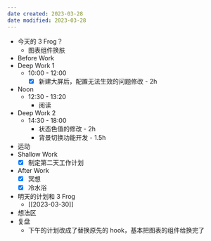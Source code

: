 ```yaml
---
date created: 2023-03-28 
date modified: 2023-03-28
---
```

- 今天的 3 Frog？
	- 图表组件换肤
- Before Work
- Deep Work 1
	- 10:00 - 12:00
		- [x] 新建大屏后，配置无法生效的问题修改 - 2h
- Noon
	- 12:30 - 13:20
		- 阅读
- Deep Work 2
	- 14:30 - 18:00
		- 状态色值的修改 - 2h
		- 背景切换功能开发 - 1.5h
- 运动
- Shallow Work
	- [x] 制定第二天工作计划
- After Work
	- [x] 冥想
	- [x] 冷水浴
- 明天的计划和 3 Frog
	- [[2023-03-30]]
- 想法区
- 复盘
	- 下午的计划改成了替换原先的 hook，基本把图表的组件给换完了

